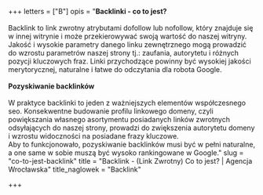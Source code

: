 +++
letters = ["B"]
opis = "<strong>Backlinki - co to jest?</strong><br><br>Backlink to link zwrotny atrybutami dofollow lub nofollow, który znajduje się w innej witrynie i może przekierowywać swoją wartość do naszej witryny. Jakość i wysokie parametry danego linku zewnętrznego mogą prowadzić do wzrostu parametrów naszej strony tj.: zaufania, autorytetu i różnych pozycji kluczowych fraz. Linki przychodzące powinny być wysokiej jakości merytorycznej, naturalne i łatwe do odczytania dla robota Google. <br><br><strong>Pozyskiwanie backlinków<br></strong><br>W praktyce backlinki to jeden z ważniejszych elementów współczesnego seo. Konsekwentne budowanie profilu linkowego domeny, czyli powiększania własnego asortymentu posiadanych linków zwrotnych odsyłających do naszej strony, prowadzi do zwiększenia autorytetu domeny i wzrostu widoczności na posiadane frazy kluczowe. <br>Aby to funkcjonowało, pozyskiwanie backlinków musi być w pełni naturalne, a one same w sobie muszą być wysoko rankingowane w Google."
slug = "co-to-jest-backlink"
title = "Backlink - (Link Zwrotny) Co to jest? | Agencja Wrocławska"
title_naglowek = "Backlink"

+++
